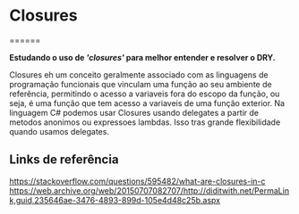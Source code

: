 # Closures
======

**Estudando o uso de _'closures'_ para melhor entender e resolver o DRY.**

Closures eh um conceito geralmente associado com as linguagens de programação funcionais que vinculam uma função ao seu ambiente de referência, 
permitindo o acesso a variaveis fora do escopo da função, ou seja, é uma função que tem acesso a variaveis de uma função exterior.
Na linguagem C# podemos usar Closures usando delegates a partir de metodos anonimos ou expressoes lambdas. 
Isso tras grande flexibilidade quando usamos delegates.


## Links de referência
https://stackoverflow.com/questions/595482/what-are-closures-in-c
https://web.archive.org/web/20150707082707/http://diditwith.net/PermaLink,guid,235646ae-3476-4893-899d-105e4d48c25b.aspx